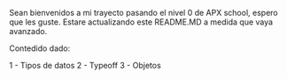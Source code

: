 Sean bienvenidos a mi trayecto pasando el nivel 0 de APX school, espero que les guste. Estare actualizando este README.MD a medida que vaya avanzado.


Contedido dado:

1 - Tipos de datos
2 - Typeoff
3 - Objetos